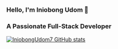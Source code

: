 ### Hello, I'm Iniobong Udom 👋

### A Passionate Full-Stack Developer 

<!--
**IniobongUdom7/IniobongUdom7** is a ✨ _special_ ✨ repository because its `README.md` (this file) appears on your GitHub profile.

Here are some ideas to get you started:

- 🔭 I’m currently working on my Startup to Encourage more people to go into Tech...
- 🌱 I’m currently learning ...
- 👯 I’m looking to collaborate on ...
- 🤔 I’m looking for help with ...
- 💬 Ask me about ...
- 📫 How to reach me: ...
- 😄 Pronouns: ...
- ⚡ Fun fact: ...
-->


[![IniobongUdom7 GitHub stats](https://github-readme-stats.vercel.app/api?username=IniobongUdom7&theme=dark&show_icons=true)](https://github.com/IniobongUdom7/github-readme-stats)
